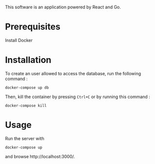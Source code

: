 This software is an application powered by React and Go.

# Prerequisites
Install Docker

# Installation
To create an user allowed to access the database, run the following command :
```
docker-compose up db
```

Then, kill the container by pressing `Ctrl+C` or by running this command :
```
docker-compose kill
```

# Usage
Run the server with
```
docker-compose up
```
and browse http://localhost:3000/.
